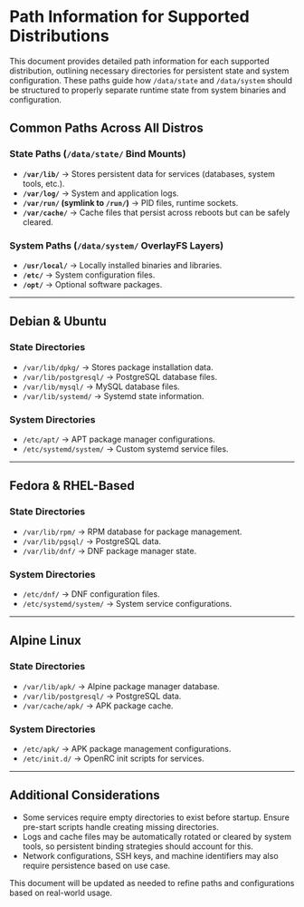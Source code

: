 # Path Information for Supported Distributions

This document provides detailed path information for each supported distribution, outlining necessary directories for persistent state and system configuration. These paths guide how `/data/state` and `/data/system` should be structured to properly separate runtime state from system binaries and configuration.

## **Common Paths Across All Distros**

### **State Paths (`/data/state/` Bind Mounts)**
- **`/var/lib/`** → Stores persistent data for services (databases, system tools, etc.).
- **`/var/log/`** → System and application logs.
- **`/var/run/` (symlink to `/run/`)** → PID files, runtime sockets.
- **`/var/cache/`** → Cache files that persist across reboots but can be safely cleared.

### **System Paths (`/data/system/` OverlayFS Layers)**
- **`/usr/local/`** → Locally installed binaries and libraries.
- **`/etc/`** → System configuration files.
- **`/opt/`** → Optional software packages.

---

## **Debian & Ubuntu**

### **State Directories**
- `/var/lib/dpkg/` → Stores package installation data.
- `/var/lib/postgresql/` → PostgreSQL database files.
- `/var/lib/mysql/` → MySQL database files.
- `/var/lib/systemd/` → Systemd state information.

### **System Directories**
- `/etc/apt/` → APT package manager configurations.
- `/etc/systemd/system/` → Custom systemd service files.

---

## **Fedora & RHEL-Based**

### **State Directories**
- `/var/lib/rpm/` → RPM database for package management.
- `/var/lib/pgsql/` → PostgreSQL data.
- `/var/lib/dnf/` → DNF package manager state.

### **System Directories**
- `/etc/dnf/` → DNF configuration files.
- `/etc/systemd/system/` → System service configurations.

---

## **Alpine Linux**

### **State Directories**
- `/var/lib/apk/` → Alpine package manager database.
- `/var/lib/postgresql/` → PostgreSQL data.
- `/var/cache/apk/` → APK package cache.

### **System Directories**
- `/etc/apk/` → APK package management configurations.
- `/etc/init.d/` → OpenRC init scripts for services.

---

## **Additional Considerations**
- Some services require empty directories to exist before startup. Ensure pre-start scripts handle creating missing directories.
- Logs and cache files may be automatically rotated or cleared by system tools, so persistent binding strategies should account for this.
- Network configurations, SSH keys, and machine identifiers may also require persistence based on use case.

This document will be updated as needed to refine paths and configurations based on real-world usage. 